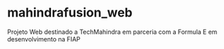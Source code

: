 # mahindrafusion_web
Projeto Web destinado a TechMahindra em parceria com a Formula E em desenvolvimento na FIAP
